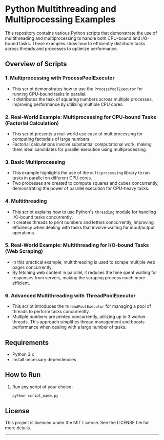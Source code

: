 
# Python Multithreading and Multiprocessing Examples

This repository contains various Python scripts that demonstrate the use of multithreading and multiprocessing to handle both CPU-bound and I/O-bound tasks. These examples show how to efficiently distribute tasks across threads and processes to optimize performance.

## Overview of Scripts

### 1. **Multiprocessing with ProcessPoolExecutor**
   - This script demonstrates how to use the `ProcessPoolExecutor` for running CPU-bound tasks in parallel.
   - It distributes the task of squaring numbers across multiple processes, improving performance by utilizing multiple CPU cores.
   
### 2. **Real-World Example: Multiprocessing for CPU-bound Tasks (Factorial Calculation)**
   - This script presents a real-world use case of multiprocessing for computing factorials of large numbers.
   - Factorial calculations involve substantial computational work, making them ideal candidates for parallel execution using multiprocessing.

### 3. **Basic Multiprocessing**
   - This example highlights the use of the `multiprocessing` library to run tasks in parallel on different CPU cores.
   - Two processes are created to compute squares and cubes concurrently, demonstrating the power of parallel execution for CPU-heavy tasks.

### 4. **Multithreading**
   - This script explains how to use Python's `threading` module for handling I/O-bound tasks concurrently.
   - It creates threads to print numbers and letters concurrently, improving efficiency when dealing with tasks that involve waiting for input/output operations.

### 5. **Real-World Example: Multithreading for I/O-bound Tasks (Web Scraping)**
   - In this practical example, multithreading is used to scrape multiple web pages concurrently.
   - By fetching web content in parallel, it reduces the time spent waiting for responses from servers, making the scraping process much more efficient.

### 6. **Advanced Multithreading with ThreadPoolExecutor**
   - This script introduces the `ThreadPoolExecutor` for managing a pool of threads to perform tasks concurrently.
   - Multiple numbers are printed concurrently, utilizing up to 3 worker threads. This approach simplifies thread management and boosts performance when dealing with a large number of tasks.

## Requirements

- Python 3.x
- Install necessary dependencies

## How to Run


1. Run any script of your choice:
   ```bash
   python script_name.py
   ```

## License

This project is licensed under the MIT License. See the LICENSE file for more details.

---

